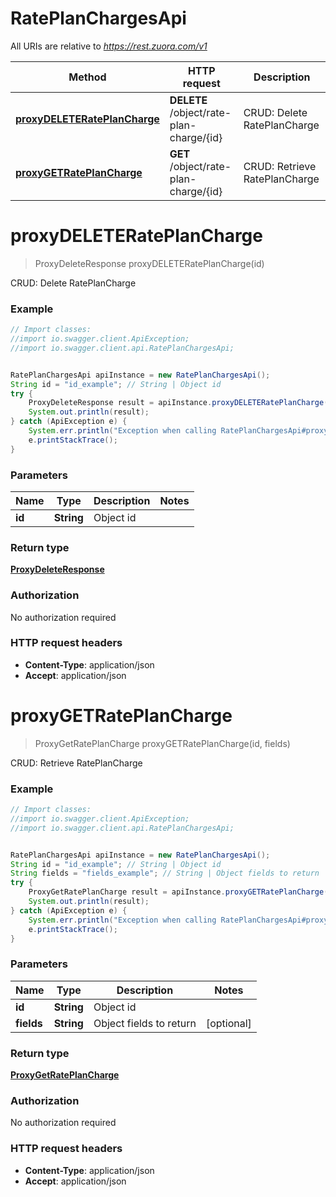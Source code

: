 # RatePlanChargesApi

All URIs are relative to *https://rest.zuora.com/v1*

Method | HTTP request | Description
------------- | ------------- | -------------
[**proxyDELETERatePlanCharge**](RatePlanChargesApi.md#proxyDELETERatePlanCharge) | **DELETE** /object/rate-plan-charge/{id} | CRUD: Delete RatePlanCharge
[**proxyGETRatePlanCharge**](RatePlanChargesApi.md#proxyGETRatePlanCharge) | **GET** /object/rate-plan-charge/{id} | CRUD: Retrieve RatePlanCharge


<a name="proxyDELETERatePlanCharge"></a>
# **proxyDELETERatePlanCharge**
> ProxyDeleteResponse proxyDELETERatePlanCharge(id)

CRUD: Delete RatePlanCharge



### Example
```java
// Import classes:
//import io.swagger.client.ApiException;
//import io.swagger.client.api.RatePlanChargesApi;


RatePlanChargesApi apiInstance = new RatePlanChargesApi();
String id = "id_example"; // String | Object id
try {
    ProxyDeleteResponse result = apiInstance.proxyDELETERatePlanCharge(id);
    System.out.println(result);
} catch (ApiException e) {
    System.err.println("Exception when calling RatePlanChargesApi#proxyDELETERatePlanCharge");
    e.printStackTrace();
}
```

### Parameters

Name | Type | Description  | Notes
------------- | ------------- | ------------- | -------------
 **id** | **String**| Object id |

### Return type

[**ProxyDeleteResponse**](ProxyDeleteResponse.md)

### Authorization

No authorization required

### HTTP request headers

 - **Content-Type**: application/json
 - **Accept**: application/json

<a name="proxyGETRatePlanCharge"></a>
# **proxyGETRatePlanCharge**
> ProxyGetRatePlanCharge proxyGETRatePlanCharge(id, fields)

CRUD: Retrieve RatePlanCharge



### Example
```java
// Import classes:
//import io.swagger.client.ApiException;
//import io.swagger.client.api.RatePlanChargesApi;


RatePlanChargesApi apiInstance = new RatePlanChargesApi();
String id = "id_example"; // String | Object id
String fields = "fields_example"; // String | Object fields to return
try {
    ProxyGetRatePlanCharge result = apiInstance.proxyGETRatePlanCharge(id, fields);
    System.out.println(result);
} catch (ApiException e) {
    System.err.println("Exception when calling RatePlanChargesApi#proxyGETRatePlanCharge");
    e.printStackTrace();
}
```

### Parameters

Name | Type | Description  | Notes
------------- | ------------- | ------------- | -------------
 **id** | **String**| Object id |
 **fields** | **String**| Object fields to return | [optional]

### Return type

[**ProxyGetRatePlanCharge**](ProxyGetRatePlanCharge.md)

### Authorization

No authorization required

### HTTP request headers

 - **Content-Type**: application/json
 - **Accept**: application/json

